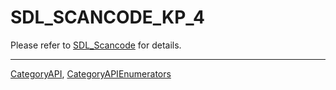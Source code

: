 # SDL_SCANCODE_KP_4

Please refer to [SDL_Scancode](SDL_Scancode) for details.

----
[CategoryAPI](CategoryAPI), [CategoryAPIEnumerators](CategoryAPIEnumerators)

